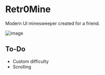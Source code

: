 # Retr0Mine

Modern UI minesweeper created for a friend.

![image](https://github.com/user-attachments/assets/01b0c75e-07b9-4edc-9689-36cbe929774e)


## To-Do
- Custom difficulty
- Scrolling
